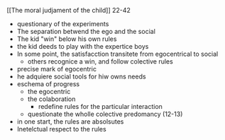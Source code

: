 [[The moral judjament of the child]]
22-42
- questionary of the experiments
- The separation betwend the ego and the social
- The kid "win" below his own rules
- the kid deeds to play with the expertice boys
- In some point, the satisfacction transitete from egocentrical to social
	- others recognice a win, and follow colective rules
- precise mark of egocentric
- he adquiere social tools for hiw owns needs
- eschema of progress
	- the egocentric
	- the colaboration
		-  redefine rules for the particular interaction
	-  questionate the wholle colective predomancy (12-13)
-  in one start, the rules are absolsutes
-  Inetelctual respect to the rules